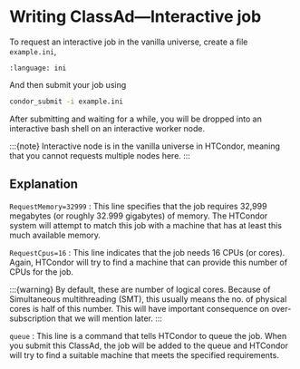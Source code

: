 # Writing ClassAd—Interactive job

To request an interactive job in the vanilla universe, create a file `example.ini`,

```{literalinclude} 11-classad-interactive/example.ini
:language: ini
```

And then submit your job using

```bash
condor_submit -i example.ini
```

After submitting and waiting for a while, you will be dropped into an interactive bash shell on an interactive worker node.

:::{note}
Interactive node is in the vanilla universe in HTCondor, meaning that you cannot requests multiple nodes here.
:::

## Explanation

`RequestMemory=32999`
: This line specifies that the job requires 32,999 megabytes (or roughly 32.999 gigabytes) of memory. The HTCondor system will attempt to match this job with a machine that has at least this much available memory.

`RequestCpus=16`
: This line indicates that the job needs 16 CPUs (or cores). Again, HTCondor will try to find a machine that can provide this number of CPUs for the job.

   :::{warning}
    By default, these are number of logical cores. Because of Simultaneous multithreading (SMT), this usually means the no. of physical cores is half of this number. This will have important consequence on over-subscription that we will mention later.
    :::

`queue`
: This line is a command that tells HTCondor to queue the job. When you submit this ClassAd, the job will be added to the queue and HTCondor will try to find a suitable machine that meets the specified requirements.
